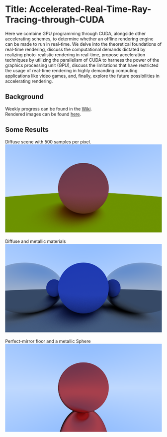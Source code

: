 # Title: Accelerated-Real-Time-Ray-Tracing-through-CUDA
Here we combine GPU programming through CUDA, alongside other accelerating schemes, to determine whether an offline rendering engine can be made to run in real-time.
We delve into the theoretical foundations of real-time rendering, discuss the computational demands 
dictated by realizing photo-realistic rendering in real-time, propose acceleration techniques by utilizing the parallelism 
of CUDA to harness the power of the graphics processing unit (GPU), discuss the limitations that have restricted the usage of real-time rendering in highly 
demanding computing applications like video games, and, finally, explore the future possibilities in accelerating rendering.

## Background
Weekly progress can be found in the [Wiki](wiki).<br>
Rendered images can be found [here](Images).<br>


## Some Results

Diffuse scene with 500 samples per pixel.</br>
![Multisampling](Images/Test-Diffuse-500-Samples-per-Pixel.png?raw=true)</br></br>
Diffuse and metallic materials
![Diffuse and Metal](Images/Test-Specular-200-Samples-per-Pixel.png?raw=true)</br></br>
Perfect-mirror floor and a metallic Sphere
![Specular Reflection](Images/Specular-Reflection-Recursion-Depth-_-50.png)



